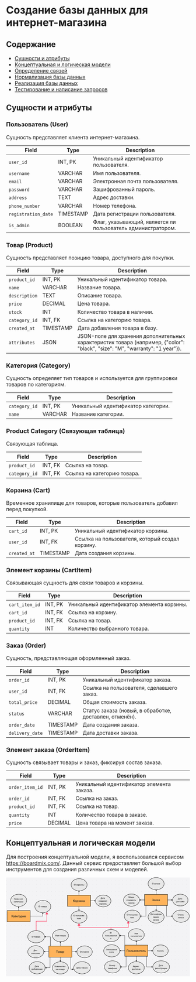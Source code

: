 # Создание базы данных для интернет-магазина

## Содержание
- [Сущности и атрибуты](#сущности-и-атрибуты)
- [Концептуальная и логическая модели](#концептуальная-и-логическая-модели)
- [Определение связей](#определение-связей)
- [Нормализация базы данных](#нормализация-базы-данных)
- [Реализация базы данных](#реализация-базы-данных)
- [Тестирование и написание запросов](#тестирование-и-написание-запросов)

## Сущности и атрибуты

### Пользователь (User)
Сущность представляет клиента интернет-магазина.

| Field               | Type        | Description                                    |
|---------------------|-------------|------------------------------------------------|
| `user_id`           | INT, PK     | Уникальный идентификатор пользователя.         |
| `username`          | VARCHAR     | Имя пользователя.                              |
| `email`             | VARCHAR     | Электронная почта пользователя.                |
| `password`          | VARCHAR     | Зашифрованный пароль.                          |
| `address`           | TEXT        | Адрес доставки.                                |
| `phone_number`      | VARCHAR     | Номер телефона.                                |
| `registration_date` | TIMESTAMP   | Дата регистрации пользователя.                 |
| `is_admin`          | BOOLEAN     | Флаг, указывающий, является ли пользователь администратором. |

### Товар (Product)
Сущность представляет позицию товара, доступного для покупки.

| Field               | Type        | Description                                    |
|---------------------|-------------|------------------------------------------------|
| `product_id`        | INT, PK     | Уникальный идентификатор товара.               |
| `name`              | VARCHAR     | Название товара.                               |
| `description`       | TEXT        | Описание товара.                               |
| `price`             | DECIMAL     | Цена товара.                                   |
| `stock`             | INT         | Количество товара в наличии.                   |
| `category_id`       | INT, FK     | Ссылка на категорию товара.                    |
| `created_at`        | TIMESTAMP   | Дата добавления товара в базу.                 |
| `attributes`        | JSON        | JSON-поле для хранения дополнительных характеристик товара (например, {"color": "black", "size": "M", "warranty": "1 year"}). |

### Категория (Category)
Сущность определяет тип товаров и используется для группировки товаров по категориям.

| Field               | Type        | Description                                    |
|---------------------|-------------|------------------------------------------------|
| `category_id`       | INT, PK     | Уникальный идентификатор категории.            |
| `name`              | VARCHAR     | Название категории.                            |

### Product Category (Связующая таблица)
Связующая таблица.

| Field               | Type        | Description                                    |
|---------------------|-------------|------------------------------------------------|
| `product_id`        | INT, FK     | Ссылка на товар.                               |
| `category_id`       | INT, FK     | Ссылка на категорию товара.                    |

### Корзина (Cart)
Временное хранилище для товаров, которые пользователь добавил перед покупкой.

| Field               | Type        | Description                                    |
|---------------------|-------------|------------------------------------------------|
| `cart_id`           | INT, PK     | Уникальный идентификатор корзины.              |
| `user_id`           | INT, FK     | Ссылка на пользователя, который создал корзину.|
| `created_at`        | TIMESTAMP   | Дата создания корзины.                         |

### Элемент корзины (CartItem)
Связывающая сущность для связи товаров и корзины.

| Field               | Type        | Description                                    |
|---------------------|-------------|------------------------------------------------|
| `cart_item_id`      | INT, PK     | Уникальный идентификатор элемента корзины.     |
| `cart_id`           | INT, FK     | Ссылка на корзину.                             |
| `product_id`        | INT, FK     | Ссылка на товар.                               |
| `quantity`          | INT         | Количество выбранного товара.                  |

### Заказ (Order)
Сущность, представляющая оформленный заказ.

| Field               | Type        | Description                                    |
|---------------------|-------------|------------------------------------------------|
| `order_id`          | INT, PK     | Уникальный идентификатор заказа.               |
| `user_id`           | INT, FK     | Ссылка на пользователя, сделавшего заказ.      |
| `total_price`       | DECIMAL     | Общая стоимость заказа.                        |
| `status`            | VARCHAR     | Статус заказа (новый, в обработке, доставлен, отменён). |
| `order_date`        | TIMESTAMP   | Дата создания заказа.                          |
| `delivery_date`     | TIMESTAMP   | Дата доставки заказа.                          |

### Элемент заказа (OrderItem)
Сущность связывает товары и заказ, фиксируя состав заказа.

| Field               | Type        | Description                                    |
|---------------------|-------------|------------------------------------------------|
| `order_item_id`     | INT, PK     | Уникальный идентификатор элемента заказа.      |
| `order_id`          | INT, FK     | Ссылка на заказ.                               |
| `product_id`        | INT, FK     | Ссылка на товар.                               |
| `quantity`          | INT         | Количество товара в заказе.                    |
| `price`             | DECIMAL     | Цена товара на момент заказа.                  |


## Концептуальная и логическая модели

Для построения концептуальной модели, я воспользовался сервисом https://boardmix.com/. 
Данный сервис предоставляет большой выбор инструментов для создания различных схем и моделей. 

<p align="center">
  <img src="screenshots/model_1.png" alt="model" />
</p>
